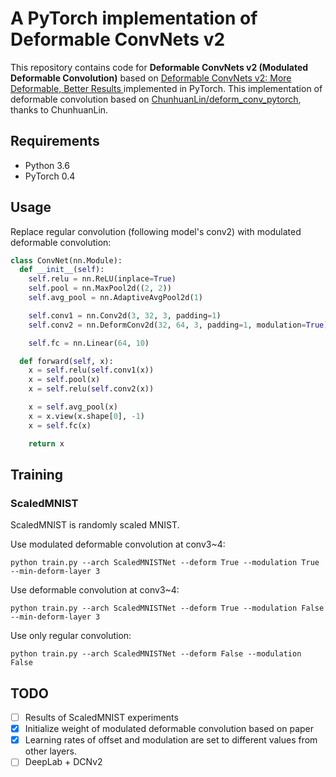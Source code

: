 # A PyTorch implementation of Deformable ConvNets v2
This repository contains code for **Deformable ConvNets v2 (Modulated Deformable Convolution)** based on [Deformable ConvNets v2: More Deformable, Better Results
](https://arxiv.org/abs/1811.11168) implemented in PyTorch. This implementation of deformable convolution based on [ChunhuanLin/deform_conv_pytorch](https://github.com/ChunhuanLin/deform_conv_pytorch), thanks to ChunhuanLin.

## Requirements
- Python 3.6
- PyTorch 0.4

## Usage
Replace regular convolution (following model's conv2) with modulated deformable convolution:
```python
class ConvNet(nn.Module):
  def __init__(self):
    self.relu = nn.ReLU(inplace=True)
    self.pool = nn.MaxPool2d((2, 2))
    self.avg_pool = nn.AdaptiveAvgPool2d(1)

    self.conv1 = nn.Conv2d(3, 32, 3, padding=1)
    self.conv2 = nn.DeformConv2d(32, 64, 3, padding=1, modulation=True)

    self.fc = nn.Linear(64, 10)

  def forward(self, x):
    x = self.relu(self.conv1(x))
    x = self.pool(x)
    x = self.relu(self.conv2(x))

    x = self.avg_pool(x)
    x = x.view(x.shape[0], -1)
    x = self.fc(x)

    return x
```

## Training
### ScaledMNIST
ScaledMNIST is randomly scaled MNIST.

Use modulated deformable convolution at conv3~4:
```
python train.py --arch ScaledMNISTNet --deform True --modulation True --min-deform-layer 3
```
Use deformable convolution at conv3~4:
```
python train.py --arch ScaledMNISTNet --deform True --modulation False --min-deform-layer 3
```
Use only regular convolution:
```
python train.py --arch ScaledMNISTNet --deform False --modulation False
```

## TODO
 - [ ] Results of ScaledMNIST experiments
 - [x] Initialize weight of modulated deformable convolution based on paper
 - [x] Learning rates of offset and modulation are set to different values from other layers.
 - [ ] DeepLab + DCNv2

<!--
## Results
| Model                                           |   Error rate (%)  | Loss |
|:------------------------------------------------|:-----------------:|:----:|
| WideResNet28-10 baseline                        |              4.70 | 0.193|
| WideResNet28-10 +RICAP                          |              3.94 | 0.162|
| WideResNet28-10 +Random Erasing                 |              4.36 | 0.163|
| WideResNet28-10 +Mixup                          |              4.09 | 0.232|
| WideResNet28-10 baseline (original paper)       |              3.89 |     -|
| WideResNet28-10 +RICAP (original paper)         |              2.85 |     -|
| WideResNet28-10 +Random Erasing (original paper)|              4.65 |     -|
| WideResNet28-10 +Mixup (original paper)         |              3.02 |     -|

Learning curves of loss and accuracy.

![loss](loss.png)

![acc](acc.png)
-->
